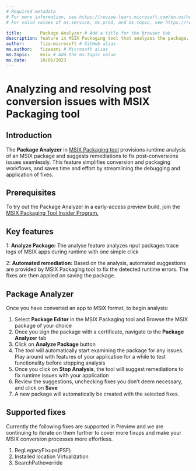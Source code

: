 ```yaml
---
# Required metadata
# For more information, see https://review.learn.microsoft.com/en-us/help/platform/learn-editor-add-metadata?branch=main
# For valid values of ms.service, ms.prod, and ms.topic, see https://review.learn.microsoft.com/en-us/help/platform/metadata-taxonomies?branch=main

title:       Package Analyzer # Add a title for the browser tab
description: feature in MSIX Packaging tool that analyzes the package. It then detects errors and suggests fixes # Add a meaningful description for search results
author:      fiza-microsoft # GitHub alias
ms.author:   fizaazmi # Microsoft alias
ms.topic:    msix # Add the ms.topic value
ms.date:     10/06/2023
---
```


# Analyzing and resolving post conversion issues with MSIX Packaging tool


## Introduction
The **Package Analyzer** in [MSIX Packaging tool](/windows/msix/overview) provisions runtime analysis of an MSIX package and suggests remediations to fix post-conversions issues seamlessly. This feature simplifies conversion and packaging workflows, and saves time and effort by streamlining the debugging and application of fixes.

## Prerequisites
To try out the Package Analyzer in a early-access preview build, join the [MSIX Packaging Tool Insider Program.](/windows/msix/packaging-tool/insider-program)

## Key features 

1: **Analyze Package:**
The analyse feature analyzes nput packages trace logs of MSIX apps during runtime with one simple click

2: **Automated remediation:**
Based on the analysis, automated suggestions are provided by MSIX Packaging tool to fix the detected runtime errors. The fixes are then applied on saving the package.

## Package Analyzer

Once you have converted an app to MSIX format, to begin analysis:

1. Select **Package Editor** in the MSIX Packaging tool and Browse the MSIX package of your choice
2. Once you sign the package with a certificate, navigate to the **Package Analyzer** tab 
3. Click on **Analyze Package** button
4. The tool will automatically start examining the package for any issues. Play around with features of your application for a while to test functionality before stopping analysis
5. Once you click on **Stop Analysis**, the tool will suggest remediations to fix runtime issues with your application
6. Review the suggestions, unchecking fixes you don’t deem necessary, and click on **Save**
7. A new package will automatically be created with the selected fixes.
 

## Supported fixes

Currently the following fixes are supported in Preview and we are continuing to iterate on them further to cover more fixups and make your MSIX conversion processes more effortless.

1. RegLegacyFixups(PSF)
2. Installed location Virtualization
3. SearchPathoverride


